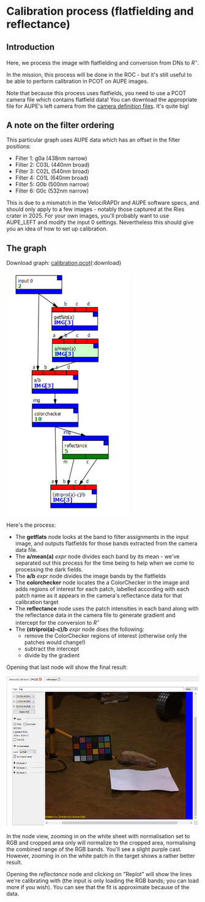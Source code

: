 # Calibration process (flatfielding and reflectance)

## Introduction
Here, we process the image with flatfielding and conversion from DNs
to $R^{\star}$. 

In the mission, this process will be done in the ROC - but it's still
useful to be able to perform calibration in PCOT on AUPE images.

Note that because this process uses flatfields, you need to use a PCOT
camera file which contains flatfield data! You can download the appropriate
file for AUPE's left camera from the [camera definition files](/cameras/).
It's quite big!

## A note on the filter ordering
This particular graph uses AUPE data which has an offset in the filter
positions:

* Filter 1: g0a (438nm narrow)
* Filter 2: C03L (440nm broad)
* Filter 3: C02L (540nm broad)
* Filter 4: C01L (640nm broad)
* Filter 5: G0b (500nm narrow)
* Filter 6: G0c (532nm narrow)

This is due to a mismatch in the VelociRAPDr and AUPE software specs,
and should only apply to a few images - notably those captured at the Ries
crater in 2025. For your own images, you'll probably want to use AUPE_LEFT
and modify the input 0 settings. Nevertheless this should give you an
idea of how to set up calibration.

## The graph
Download graph: [calibration.pcot](graphs/calibration.pcot){:download}

![!Flatfielding and reflectance combined for AUPE](screenshots/calibration.png)

Here's the process:

* The **getflats** node looks at the band to filter assignments in the input
image, and outputs flatfields for those bands extracted from the camera
data file.
* The **a/mean(a)** *expr* node divides each band by its mean - we've separated
out this process for the time being to help when we come to processing 
the dark fields.
* The **a/b** *expr* node divides the image bands by the flatfields
* The **colorchecker** node locates the a ColorChecker in the image and
adds regions of interest for each patch, labelled according with each
patch name as it appears in the camera's reflectance data for that calibration
target
* The **reflectance** node uses the patch intensities in each band along
with the reflectance data in the camera file to
generate gradient and intercept for the conversion to $R^\star$
* The **(striproi(a)-c)/b** *expr* node does the following:
    * remove the ColorChecker regions of interest (otherwise only the
    patches would change!)
    * subtract the intercept
    * divide by the gradient
    
Opening that last node will show the final result:

![!Calibration output image for RGB bands](screenshots/calibration-out.png)

In the node view,
zooming in on the white sheet with normalisation set to RGB and cropped area
only will normalize to the cropped area, normalising the combined range
of the RGB bands. You'll see a slight purple cast. However, zooming in
on the white patch in the target shows a rather better result.

Opening the *reflectance* node and clicking on "Replot" will show the 
lines we're calibrating with (the input is only loading the RGB
bands; you can load more if you wish). You can see that the fit is approximate
because of the data.



